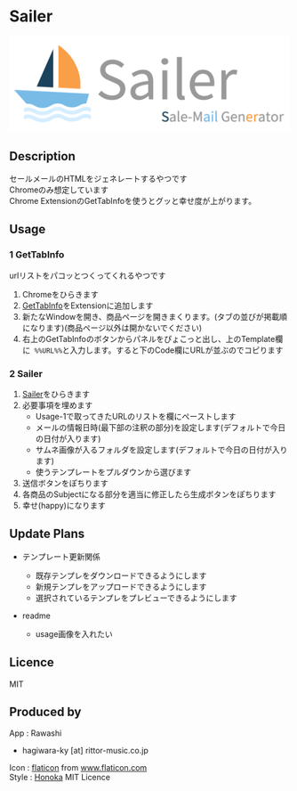# Sailer

![Sailer_logo](static/img/sailer_logo.png "Sailer_logo")


## Description
セールメールのHTMLをジェネレートするやつです  
Chromeのみ想定しています  
Chrome ExtensionのGetTabInfoを使うとグッと幸せ度が上がります。

## Usage

### 1 GetTabInfo 
urlリストをパコッとつくってくれるやつです

1. Chromeをひらきます
1. [GetTabInfo](https://chrome.google.com/webstore/detail/gettabinfo/iadhcoaabobddcebhmheikmbcjcigjhc "GetTabInfo")をExtensionに追加します
1. 新たなWindowを開き、商品ページを開きまくります。(タブの並びが掲載順になります)(商品ページ以外は開かないでください)
1. 右上のGetTabInfoのボタンからパネルをぴょこっと出し、上のTemplate欄に``` %%URL%%```と入力します。すると下のCode欄にURLが並ぶのでコピります

### 2 Sailer
1. [Sailer](https://www.google.com "Sailer")をひらきます
1. 必要事項を埋めます
    + Usage-1で取ってきたURLのリストを欄にペーストします
    + メールの情報日時(最下部の注釈の部分)を設定します(デフォルトで今日の日付が入ります)
    + サムネ画像が入るフォルダを設定します(デフォルトで今日の日付が入ります)
    + 使うテンプレートをプルダウンから選びます
1. 送信ボタンをぽちります
1. 各商品のSubjectになる部分を適当に修正したら生成ボタンをぽちります
1. 幸せ(happy)になります

## Update Plans

+ テンプレート更新関係
    + 既存テンプレをダウンロードできるようにします
    + 新規テンプレをアップロードできるようにします
    + 選択されているテンプレをプレビューできるようにします
    
+ readme
    + usage画像を入れたい
    
## Licence
MIT

## Produced by
App : Rawashi  
   + hagiwara-ky [at] rittor-music.co.jp   

Icon : [flaticon](https://jp.freepik.com/free-icon/sail-boat_696407.html "flaticon") from www.flaticon.com  
Style : [Honoka](http://honokak.osaka/ "honoka") MIT Licence
